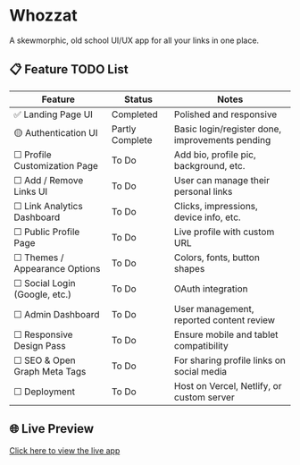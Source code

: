 # Whozzat

A skewmorphic, old school UI/UX app for all your links in one place.

## 📋 Feature TODO List 

| Feature                         | Status          | Notes                                      |
|---------------------------------|------------------|--------------------------------------------|
| ✅ Landing Page UI              | Completed        | Polished and responsive                    |
| 🟡 Authentication UI            | Partly Complete  | Basic login/register done, improvements pending |
| ☐ Profile Customization Page    | To Do            | Add bio, profile pic, background, etc.     |
| ☐ Add / Remove Links UI         | To Do            | User can manage their personal links       |
| ☐ Link Analytics Dashboard      | To Do            | Clicks, impressions, device info, etc.     |
| ☐ Public Profile Page           | To Do            | Live profile with custom URL               |
| ☐ Themes / Appearance Options   | To Do            | Colors, fonts, button shapes               |
| ☐ Social Login (Google, etc.)   | To Do            | OAuth integration                          |
| ☐ Admin Dashboard               | To Do            | User management, reported content review   |
| ☐ Responsive Design Pass        | To Do            | Ensure mobile and tablet compatibility     |
| ☐ SEO & Open Graph Meta Tags    | To Do            | For sharing profile links on social media  |
| ☐ Deployment                    | To Do            | Host on Vercel, Netlify, or custom server  |


## 🌐 Live Preview

[Click here to view the live app](https://whozzat.vercel.app)
